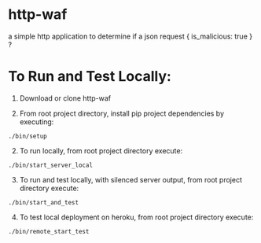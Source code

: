 # http-waf

a simple http application to determine if a json request { is_malicious: true } ?

# To Run and Test Locally:
1. Download or clone http-waf

3. From root project directory, install pip project dependencies by executing:
```
./bin/setup
```

2. To run locally, from root project directory execute:
```
./bin/start_server_local
```

3. To run and test locally, with silenced server output, from root project directory execute:
```
./bin/start_and_test
```

4. To test local deployment on heroku, from root project directory execute:
```
./bin/remote_start_test
```

